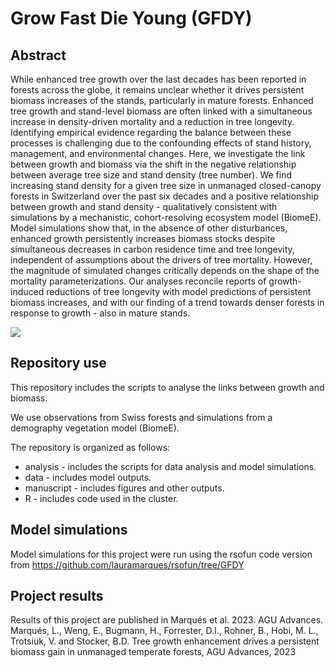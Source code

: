 # Grow Fast Die Young (GFDY)

## Abstract

While enhanced tree growth over the last decades has been reported in forests across the globe, it remains unclear whether it drives persistent biomass increases of the stands, particularly in mature forests. Enhanced tree growth and stand-level biomass are often linked with a simultaneous increase in density-driven mortality and a reduction in tree longevity. Identifying empirical evidence regarding the balance between these processes is challenging due to the confounding effects of stand history, management, and environmental changes. Here, we investigate the link between growth and biomass via the shift in the negative relationship between average tree size and stand density (tree number). We find increasing stand density for a given tree size in unmanaged closed-canopy forests in Switzerland over the past six decades and a positive relationship between growth and stand density - qualitatively consistent with simulations by a mechanistic, cohort-resolving ecosystem model (BiomeE). Model simulations show that, in the absence of other disturbances, enhanced growth persistently increases biomass stocks despite simultaneous decreases in carbon residence time and tree longevity, independent of assumptions about the drivers of tree mortality. However, the magnitude of simulated changes critically depends on the shape of the mortality parameterizations. Our analyses reconcile reports of growth-induced reductions of tree longevity with model predictions of persistent biomass increases, and with our finding of a trend towards denser forests in response to growth - also in mature stands. 

![](https://github.com/geco-bern/GFDY/blob/master/manuscript/figures/fig_2.png)


## Repository use

This repository includes the scripts to analyse the links between growth and biomass.

We use observations from Swiss forests and simulations from a demography vegetation model (BiomeE).

The repository is organized as follows:
- analysis - includes the scripts for data analysis and model simulations.
- data - includes model outputs.
- manuscript - includes figures and other outputs.
- R - includes code used in the cluster.


## Model simulations

Model simulations for this project were run using the rsofun code version from https://github.com/lauramarques/rsofun/tree/GFDY


## Project results

Results of this project are published in Marqués et al. 2023. AGU Advances.
Marqués, L., Weng, E., Bugmann, H., Forrester, D.I., Rohner, B., Hobi, M. L., Trotsiuk, V. and Stocker, B.D. Tree growth enhancement drives a persistent biomass gain in unmanaged temperate forests, AGU Advances, 2023
